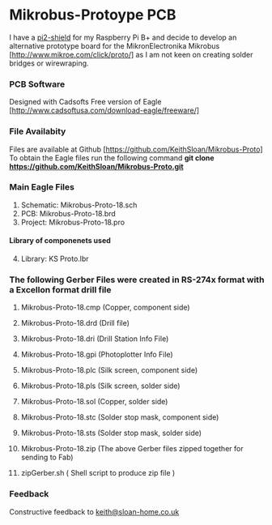 # Mikrobus-Protoype PCB
I have a [pi2-shield](http://www.mikroe.com/click/pi2-shield/) for my Raspberry Pi B+
and decide to develop an alternative prototype board for the MikronElectronika Mikrobus [http://www.mikroe.com/click/proto/]
as I am not keen on creating solder bridges or wirewraping.
### PCB Software
Designed with Cadsofts Free version of Eagle [http://www.cadsoftusa.com/download-eagle/freeware/]
### File Availabity
Files are available at Github [https://github.com/KeithSloan/Mikrobus-Proto]
To obtain the Eagle files run the following command
**git clone https://github.com/KeithSloan/Mikrobus-Proto.git**
### Main Eagle Files
1. Schematic: Mikrobus-Proto-18.sch
2. PCB:       Mikrobus-Proto-18.brd
3. Project:   Mikrobus-Proto-18.pro

#### Library of componenets used
4. Library:  KS Proto.lbr

### The following Gerber Files were created in RS-274x format with a Excellon format drill file
1. Mikrobus-Proto-18.cmp (Copper, component side)
2. Mikrobus-Proto-18.drd (Drill file)
3. Mikrobus-Proto-18.dri (Drill Station Info File) 
4. Mikrobus-Proto-18.gpi (Photoplotter Info File)
5. Mikrobus-Proto-18.plc (Silk screen, component side)
6. Mikrobus-Proto-18.pls (Silk screen, solder side)
7. Mikrobus-Proto-18.sol (Copper, solder side)
8. Mikrobus-Proto-18.stc (Solder stop mask, component side)
9. Mikrobus-Proto-18.sts (Solder stop mask, solder side)

10. Mikrobus-Proto-18.zip (The above Gerber files zipped together for sending to Fab)
11. zipGerber.sh ( Shell script to produce zip file )

  
### Feedback
Constructive feedback to keith@sloan-home.co.uk
